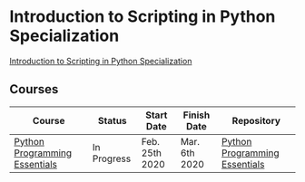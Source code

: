 # Introduction to Scripting in Python Specialization 
[Introduction to Scripting in Python Specialization](https://www.coursera.org/specializations/introduction-scripting-in-python)

## Courses

| Course | Status | Start Date | Finish Date | Repository
-------- | ------ | ---------- | ----------- | ----------
[Python Programming Essentials](https://www.coursera.org/learn/python-programming/home/welcome) | In Progress | Feb. 25th 2020 | Mar. 6th 2020 | [Python Programming Essentials](https://github.com/iamieht/intro-scripting-in-python-specialization/tree/master/Python-Programming-Essentials)
